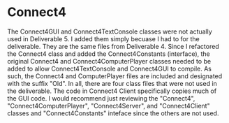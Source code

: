 # Connect4

The Connect4GUI and Connect4TextConsole classes were not actually used in Deliverable 5. I added them simply becuase I had to for 
the deliverable. They are the same files from Deliverable 4. Since I refactored the Connect4 class and added the Connect4Constants (interface), 
the original Connect4 and Connect4ComputerPlayer classes needed to be added to allow Connect4TextConsole and Connect4GUI to compile. 
As such, the Connect4 and ComputerPlayer files are included and designated with the suffix "Old". In all, there are four class files that were not used in the deliverable.
The code in Connect4 Client specifically copies much of the GUI code. I would recommend just reviewing the "Connect4", "Connect4ComputerPlayer", "Connect4Server", and 
"Connect4Client" classes and "Connect4Constants" inteface since the others are not used.
